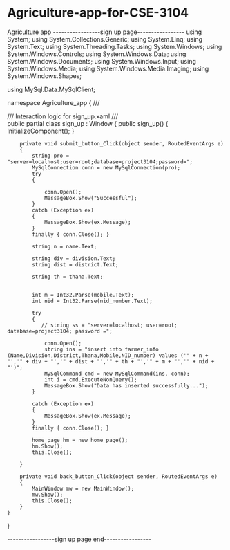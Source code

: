 # Agriculture-app-for-CSE-3104
Agriculture app
-----------------sign up page-----------------
using System;
using System.Collections.Generic;
using System.Linq;
using System.Text;
using System.Threading.Tasks;
using System.Windows;
using System.Windows.Controls;
using System.Windows.Data;
using System.Windows.Documents;
using System.Windows.Input;
using System.Windows.Media;
using System.Windows.Media.Imaging;
using System.Windows.Shapes;

using MySql.Data.MySqlClient;



namespace Agriculture_app
{
    /// <summary>
    /// Interaction logic for sign_up.xaml
    /// </summary>
    public partial class sign_up : Window
    {
        public sign_up()
        {
            InitializeComponent();
        }

        
        private void submit_button_Click(object sender, RoutedEventArgs e)
        {
            string pro = "server=localhost;user=root;database=project3104;password=";
            MySqlConnection conn = new MySqlConnection(pro);
            try
            {

                conn.Open();
                MessageBox.Show("Successful");
            }
            catch (Exception ex)
            {
                MessageBox.Show(ex.Message);
            }
            finally { conn.Close(); }

            string n = name.Text;
            
            string div = division.Text;
            string dist = district.Text;
            
            string th = thana.Text;
            

            int m = Int32.Parse(mobile.Text);
            int nid = Int32.Parse(nid_number.Text);

            try
            {
               // string ss = "server=localhost; user=root; database=project3104; password =";

                conn.Open();
                string ins = "insert into farmer_info (Name,Division,District,Thana,Mobile,NID_number) values ('" + n + "','" + div + "','" + dist + "','" + th + "','" + m + "','" + nid + "')";
                MySqlCommand cmd = new MySqlCommand(ins, conn);
                int i = cmd.ExecuteNonQuery();
                MessageBox.Show("Data has inserted successfully...");
            }
      
            catch (Exception ex)
            {
                MessageBox.Show(ex.Message);
            }
            finally { conn.Close(); }

            home_page hm = new home_page();
            hm.Show();
            this.Close();

        }

        private void back_button_Click(object sender, RoutedEventArgs e)
        {
            MainWindow mw = new MainWindow();
            mw.Show();
            this.Close();
        }
    }
}

-----------------sign up page end-----------------





